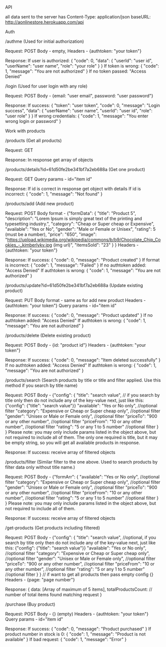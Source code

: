 API

all data sent to the server has Content-Type: application/json
baseURL: http://aonlinestore.herokuapp.com/api

Auth

/authme (Used for initial authorization)
  
  Request:
  POST
  Body - empty,
  Headers - {authtoken: "your token"}
  
  Response:
  If user is authorized:
  {
    "code": 0,
    "data": {
        "userId": "user id",
        "userName": "user name",
        "role": "your role"
    }
  }
  If token is wrong:
  {
    "code": 1,
    "message": "You are not authorized"
  }
  If no token passed:
  "Access Denied"

/login (Used for user login with any role)
  
  Request:
  POST
  Body - {email: "user email", password: "user password"}
  
  Response:
  If success:
  {
    "token": "user token",
    "code": 0,
    "message": "Login success",
    "data": {
        "userName": "user name",
        "userId": "user id",
        "role": "user role"
     }
  }
  If wrong credentials:
  {
    "code": 1,
    "message": "You enter wrong login or password"
  }
  
Work with products

/products (Get all products)

  Request:
  GET
  
  Response:
  In response get array of objects
  
/products/details?id=61d50fe2be341bf7a2eb688a (Get one product)

  Request:
  GET
  Query params - id="item id"
  
  Response:
  If id is correct in response get object with details
  If id is incorrect:
  {
    "code": 1,
    "message": "Not found"
  }
  
/products/add (Add new product)

  Request:
  POST
  Body format - 
  {"formData": {
     "title": "Product 5",
      "description": "Lorem Ipsum is simply great text of the printing and typesetting industry.", 
      "category": "Cheap or Super cheap or Expensive",
      "available": "Yes or No",
      "gender": "Male or Female or Unisex",
      "rating": 5 (must be a number),
      "price": "650",
      "image": "https://upload.wikimedia.org/wikipedia/commons/b/b9/Chocolate_Chip_Cookies_-_kimberlykv.jpg (img url)",
      "itemsSold": "23"
    }
 }
 Headers - {authtoken: "your token"}
  
  Response:
  If success:
  {
    "code": 0,
    "message": "Product created"
  }
  If format is incorrect:
  {
    "code": 1,
    "message": "Failed"
  }
  If no authtoken added:
  "Access Denied"
  If authtoken is wrong:
  {
    "code": 1,
    "message": "You are not authorized"
  }
  
/products/update?id=61d50fe2be341bf7a2eb688a (Update existing product)

  Request:
  PUT
  Body format - same as for add new product
  Headers - {authtoken: "your token"}
  Query params - id="item id"
  
  Response:
  If success:
  {
    "code": 0,
    "message": "Product updated"
  }
  If no authtoken added:
  "Access Denied"
  If authtoken is wrong:
  {
    "code": 1,
    "message": "You are not authorized"
  }
  
/products/delete (Delete existing product)

  Request:
  POST
  Body - {id: "product id"}
  Headers - {authtoken: "your token"}
  
  Response:
  If success:
  {
    "code": 0,
    "message": "Item deleted successfully"
  }
  If no authtoken added:
  "Access Denied"
  If authtoken is wrong:
  {
    "code": 1,
    "message": "You are not authorized"
  }
  
/products/search (Search products by title or title and filter applied. Use this method if you search by title name)

  Request:
  POST
  Body - 
  {"config":
    {
        "title": "search value", // if you search by title only then do not include any of the key-value next, just like this: {"config": {"title": "search value"}}
        "available": "Yes or No only", //optional filter
        "category": "Expensive or Cheap or Super cheap only", //optional filter
        "gender": "Unisex or Male or Female only", //optional filter
        "priceTo": "900 or any other number", //optional filter
        "priceFrom": "10 or any other number", //optional filter
        "rating": "5 or any 1 to 5 number" //optional filter
    }
  }
  Please note: you may only include params listed in the object above, but not required to include all of them. The only one required is title, 
  but it may be empty string, so you will get all available products in response.
  
  Response:
  If success: receive array of filtered objects
  
/products/filter (Similar filter to the one above. Used to search products by filter data only without title name.)

  Request:
  POST
  Body - 
  {"formArr":
    {
        "available": "Yes or No only", //optional filter
        "category": "Expensive or Cheap or Super cheap only", //optional filter
        "gender": "Unisex or Male or Female only", //optional filter
        "priceTo": "900 or any other number", //optional filter
        "priceFrom": "10 or any other number", //optional filter
        "rating": "5 or any 1 to 5 number" //optional filter
    }
  }
  Please note: you may only include params listed in the object above, but not required to include all of them.
  
  Response:
  If success: receive array of filtered objects
  
/get-products (Get products including filtered)

  Request:
  POST
  Body - 
  {"config":
    {
        "title": "search value", //optional, if you search by title only then do not include any of the key-value next, just like this: {"config": {"title": "search value"}}
        "available": "Yes or No only", //optional filter
        "category": "Expensive or Cheap or Super cheap only", //optional filter
        "gender": "Unisex or Male or Female only", //optional filter
        "priceTo": "900 or any other number", //optional filter
        "priceFrom": "10 or any other number", //optional filter
        "rating": "5 or any 1 to 5 number" //optional filter
    }
  } // if want to get all products then pass empty config {}
  Headers - {page: "page number"}
  
  Response:
  {
    data: [Array of maximum of 5 items],
    totalProductsCount: // number of total items found matching request
  }

  /purchase (Buy product)

  Request:
  POST
  Body - {} (empty)
  Headers - {authtoken: "your token"}
  Query params - id="item id"
  
  Response:
  If success:
  {
    "code": 0,
    "message": "Product purchased"
  }
  If product number in stock is 0:
  {
    "code": 1,
    "message": "Product is not available"
  }
  If bad request:
  {
    "code": 1,
    "message": "Error"
  }